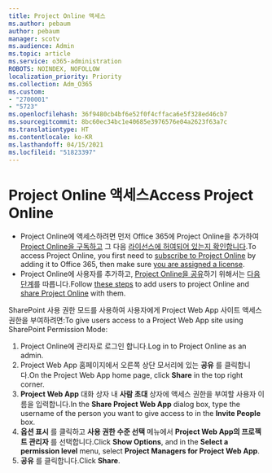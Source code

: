 ```yaml
---
title: Project Online 액세스
ms.author: pebaum
author: pebaum
manager: scotv
ms.audience: Admin
ms.topic: article
ms.service: o365-administration
ROBOTS: NOINDEX, NOFOLLOW
localization_priority: Priority
ms.collection: Adm_O365
ms.custom:
- "2700001"
- "5723"
ms.openlocfilehash: 36f9480cb4bf6e52f0f4cffaca6e5f328ed46cb7
ms.sourcegitcommit: 8bc60ec34bc1e40685e3976576e04a2623f63a7c
ms.translationtype: HT
ms.contentlocale: ko-KR
ms.lasthandoff: 04/15/2021
ms.locfileid: "51823397"
---
```

# <a name="access-project-online"></a><span data-ttu-id="d9f10-102">Project Online 액세스</span><span class="sxs-lookup"><span data-stu-id="d9f10-102">Access Project Online</span></span>

- <span data-ttu-id="d9f10-103">Project Online에 액세스하려면 먼저 Office 365에 Project Online을 추가하여 [Project Online을 구독하고](https://docs.microsoft.com/ProjectOnline/get-started-with-project-online) 그 다음 [라이선스에 허여되어 있는지 확인합니다](https://docs.microsoft.com/ProjectOnline/step-1-sign-up-for-project-online#next-make-sure-you-can-get-in).</span><span class="sxs-lookup"><span data-stu-id="d9f10-103">To access Project Online, you first need to [subscribe to Project Online](https://docs.microsoft.com/ProjectOnline/get-started-with-project-online) by adding it to Office 365, then make sure [you are assigned a license](https://docs.microsoft.com/ProjectOnline/step-1-sign-up-for-project-online#next-make-sure-you-can-get-in).</span></span>
- <span data-ttu-id="d9f10-104">Project Online에 사용자를 추가하고, [Project Online을 공유](https://docs.microsoft.com/ProjectOnline/step-2-add-people-to-project-online#4-finally-share-project-online-with-the-people-you-added)하기 위해서는 [다음 단계](https://docs.microsoft.com/ProjectOnline/step-2-add-people-to-project-online)를 따릅니다.</span><span class="sxs-lookup"><span data-stu-id="d9f10-104">Follow [these steps](https://docs.microsoft.com/ProjectOnline/step-2-add-people-to-project-online) to add users to project Online and [share Project Online](https://docs.microsoft.com/ProjectOnline/step-2-add-people-to-project-online#4-finally-share-project-online-with-the-people-you-added) with them.</span></span>

<span data-ttu-id="d9f10-105">SharePoint 사용 권한 모드를 사용하여 사용자에게 Project Web App 사이트 액세스 권한을 부여하려면:</span><span class="sxs-lookup"><span data-stu-id="d9f10-105">To give users access to a Project Web App site using SharePoint Permission Mode:</span></span>

1. <span data-ttu-id="d9f10-106">Project Online에 관리자로 로그인 합니다.</span><span class="sxs-lookup"><span data-stu-id="d9f10-106">Log in to Project Online as an admin.</span></span>
2. <span data-ttu-id="d9f10-107">Project Web App 홈페이지에서 오른쪽 상단 모서리에 있는 **공유** 를 클릭합니다.</span><span class="sxs-lookup"><span data-stu-id="d9f10-107">On the Project Web App home page, click **Share** in the top right corner.</span></span>
3. <span data-ttu-id="d9f10-108">**Project Web App** 대화 상자 내 **사람 초대** 상자에 액세스 권한을 부여할 사용자 이름을 입력합니다.</span><span class="sxs-lookup"><span data-stu-id="d9f10-108">In the **Share Project Web App** dialog box, type the username of the person you want to give access to in the **Invite People** box.</span></span>
4. <span data-ttu-id="d9f10-109">**옵션 표시** 를 클릭하고 **사용 권한 수준 선택** 메뉴에서 **Project Web App의 프로젝트 관리자** 를 선택합니다.</span><span class="sxs-lookup"><span data-stu-id="d9f10-109">Click **Show Options**, and in the **Select a permission level** menu, select **Project Managers for Project Web App**.</span></span>
5. <span data-ttu-id="d9f10-110">**공유** 를 클릭합니다.</span><span class="sxs-lookup"><span data-stu-id="d9f10-110">Click **Share**.</span></span>
